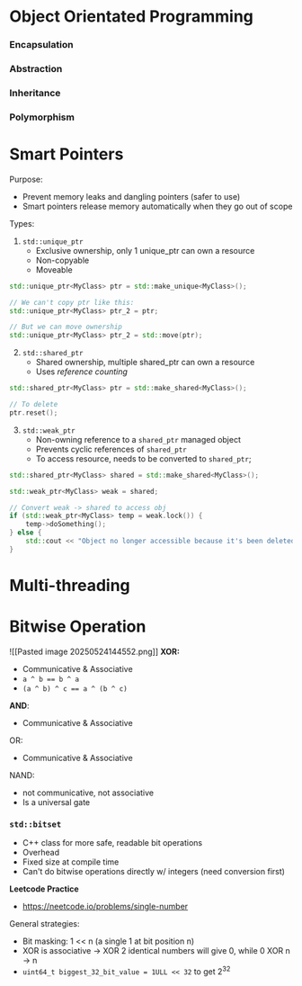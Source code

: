 # Object Orientated Programming

### Encapsulation

### Abstraction
### Inheritance
### Polymorphism

# Smart Pointers

Purpose:
- Prevent memory leaks and dangling pointers (safer to use)
- Smart pointers release memory automatically when they go out of scope

Types:
1. `std::unique_ptr`
	- Exclusive ownership, only 1 unique_ptr can own a resource
	- Non-copyable
	- Moveable

```C++
std::unique_ptr<MyClass> ptr = std::make_unique<MyClass>();

// We can't copy ptr like this:
std::unique_ptr<MyClass> ptr_2 = ptr;

// But we can move ownership
std::unique_ptr<MyClass> ptr_2 = std::move(ptr);
```

2. `std::shared_ptr`
	- Shared ownership, multiple shared_ptr can own a resource
	- Uses *reference counting*

```C++
std::shared_ptr<MyClass> ptr = std::make_shared<MyClass>();

// To delete
ptr.reset();
```

3. `std::weak_ptr`
	- Non-owning reference to a `shared_ptr` managed object
	- Prevents cyclic references of `shared_ptr`
	- To access resource, needs to be converted to `shared_ptr`;

```C++
std::shared_ptr<MyClass> shared = std::make_shared<MyClass>();

std::weak_ptr<MyClass> weak = shared;

// Convert weak -> shared to access obj
if (std::weak_ptr<MyClass> temp = weak.lock()) {
	temp->doSomething();
} else {
	std::cout << "Object no longer accessible because it's been deleted";
}
```

# Multi-threading


# Bitwise Operation

![[Pasted image 20250524144552.png]]
**XOR:**
- Communicative & Associative
- `a ^ b == b ^ a`
- `(a ^ b) ^ c == a ^ (b ^ c)`

**AND**:
- Communicative & Associative

OR: 
- Communicative & Associative

NAND:

- not communicative, not associative
- Is a universal gate
### `std::bitset`
- C++ class for more safe, readable bit operations
- Overhead
- Fixed size at compile time
- Can't do bitwise operations directly w/ integers (need conversion first)

**Leetcode Practice**
- https://neetcode.io/problems/single-number

General strategies:
- Bit masking: 1 << n (a single 1 at bit position n)
- XOR is associative -> XOR 2 identical numbers will give 0, while 0 XOR n -> n
- `uint64_t biggest_32_bit_value = 1ULL << 32` to get $2^{32}$ 
